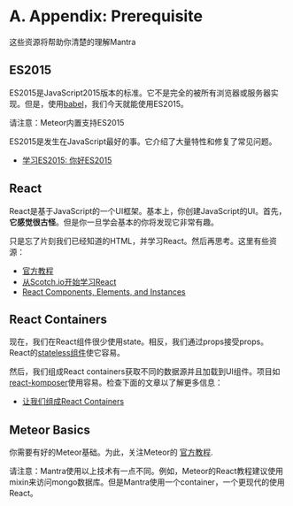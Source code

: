 # A. Appendix: Prerequisite

这些资源将帮助你清楚的理解Mantra

## ES2015

ES2015是JavaScript2015版本的标准。它不是完全的被所有浏览器或服务器实现。但是，使用[babel](https://babeljs.io/)，我们今天就能使用ES2015。

请注意：Meteor内置支持ES2015

ES2015是发生在JavaScript最好的事。它介绍了大量特性和修复了常见问题。

* [学习ES2015: 你好ES2015](https://tutor.mantrajs.com/say-hello-to-ES2015/introduction)

## React

React是基于JavaScript的一个UI框架。基本上，你创建JavaScript的UI。首先，**它感觉很古怪**。但是你一旦学会基本的你将发现它非常有趣。

只是忘了片刻我们已经知道的HTML，并学习React。然后再思考。这里有些资源：

* [官方教程](https://facebook.github.io/react/docs/tutorial.html)
* [从Scotch.io开始学习React](https://scotch.io/tutorials/learning-react-getting-started-and-concepts)
* [React Components, Elements, and Instances](https://medium.com/@dan_abramov/react-components-elements-and-instances-90800811f8ca)

## React Containers

现在，我们在React组件很少使用state。相反，我们通过props接受props。React的[stateless组件](https://medium.com/@joshblack/stateless-components-in-react-0-14-f9798f8b992d)使它容易。

然后，我们组成React containers获取不同的数据源并且加载到UI组件。项目如[react-komposer](https://github.com/kadirahq/react-komposer)使用容易。检查下面的文章以了解更多信息：

* [让我们组成React Containers](https://voice.kadira.io/let-s-compose-some-react-containers-3b91b6d9b7c8#.my9ynz9e2)

## Meteor Basics

你需要有好的Meteor基础。为此，关注Meteor的 [官方教程](https://www.meteor.com/tutorials/react/creating-an-app).

请注意：Mantra使用以上技术有一点不同。例如，Meteor的React教程建议使用mixin来访问mongo数据库。但是Mantra使用一个container，一个更现代的使用React。
